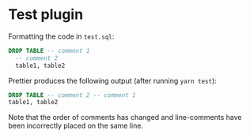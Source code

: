 # Test plugin

Formatting the code in `test.sql`:

```sql
DROP TABLE -- comment 1
  -- comment 2
  table1, table2
```

Prettier produces the following output (after running `yarn test`):

```sql
DROP TABLE -- comment 2 -- comment 1
table1, table2
```

Note that the order of comments has changed and line-comments have been incorrectly placed on the same line.
